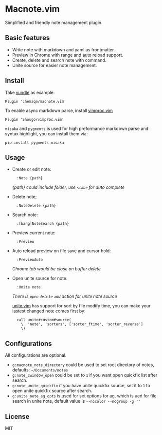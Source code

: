 # Macnote.vim

Simplified and friendly note management plugin.

## Basic features

* Write note with markdown and yaml as frontmatter.
* Preview in Chrome with range and auto reload support.
* Create, delete and search note with command.
* Unite source for easier note management.

## Install

Take [vundle](https://github.com/VundleVim/Vundle.vim) as example:

    Plugin 'chemzqm/macnote.vim'

To enable async markdown parse, install
[vimproc.vim](https://github.com/Shougo/vimproc.vim)

    Plugin 'Shougo/vimproc.vim'

`misaka` and `pygments` is used for high preformance markdown parse and syntax
highlight, you can install them via:

    pip install pygments misaka

## Usage

* Create or edit note:

        :Note {path}

  _{path} could include folder, use `<tab>` for auto complete_

* Delete note;

        :NoteDelete {path}

* Search note:

        :[bang]NoteSearch {path}

* Preview current note:

        :Preview

* Auto reload preview on file save and cursor hold:

        :PreviewAuto

  _Chrome tab would be close on buffer delete_

* Open unite source for note:

        :Unite note

  _There is `open` `delete` `add` action for unite note source_

  [unite.vim](https://github.com/Shougo/unite.vim) has support for sort by file
  modify time, you can make your lastest changed note comes first by:

        call unite#custom#source(
          \  'note', 'sorters', ['sorter_ftime', 'sorter_reverse']
          \)

## Configurations

All configurations are optional.

* `g:macnote_note_directory` could be used to set root directory of notes,
  defaults: `~/Documents/notes`
* `g:note_cwindow_open` could be set to `1` if you want open quickfix list after
  search.
* `g:note_unite_quickfix` if you have unite quickfix source, set it to `1` to
  open unite quickfix source after search.
* `g:unite_note_ag_opts` is used for set options for ag, which is ued for file
  search in unite note, default value is `--nocolor --nogroup -g ''`

## License

MIT
